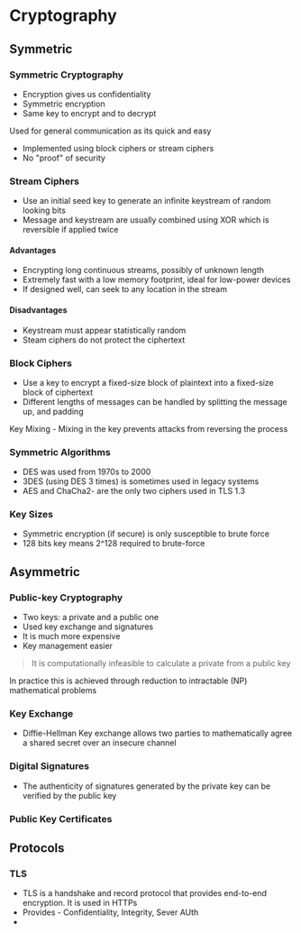 # Cryptography

## Symmetric
### Symmetric Cryptography
- Encryption gives us confidentiality
- Symmetric encryption
- Same key to encrypt and to decrypt

Used for general communication as its quick and easy

- Implemented using block ciphers or stream ciphers
- No "proof" of security

### Stream Ciphers
- Use an initial seed key to generate an infinite keystream of random looking bits
- Message and keystream are usually combined using XOR which is reversible if applied twice

#### Advantages
- Encrypting long continuous streams, possibly of unknown length
- Extremely fast with a low memory footprint, ideal for low-power devices
- If designed well, can seek to any location in the stream

#### Disadvantages
- Keystream must appear statistically random
- Steam ciphers do not protect the ciphertext

### Block Ciphers
- Use a key to encrypt a fixed-size block of plaintext into a fixed-size block of ciphertext
- Different lengths of messages can be handled by splitting the message up, and padding

Key Mixing - Mixing in the key prevents attacks from reversing the process

### Symmetric Algorithms
- DES was used from 1970s to 2000
- 3DES (using DES 3 times) is sometimes used in legacy systems
- AES and ChaCha2- are the only two ciphers used in TLS 1.3

### Key Sizes
- Symmetric encryption (if secure) is only susceptible to brute force
- 128 bits key means 2^128 required to brute-force

## Asymmetric
### Public-key Cryptography
- Two keys: a private and a public one
- Used key exchange and signatures
- It is much more expensive
- Key management easier

> It is computationally infeasible to calculate a private from a public key

In practice this is achieved through reduction to intractable (NP) mathematical problems

### Key Exchange
- Diffie-Hellman Key exchange allows two parties to mathematically agree a shared secret over an insecure channel

### Digital Signatures
- The authenticity of signatures generated by the private key can be verified by the public key

### Public Key Certificates
## Protocols
### TLS
- TLS is a handshake and record protocol that provides end-to-end encryption. It is used in HTTPs
- Provides - Confidentiality, Integrity, Sever AUth
- 
